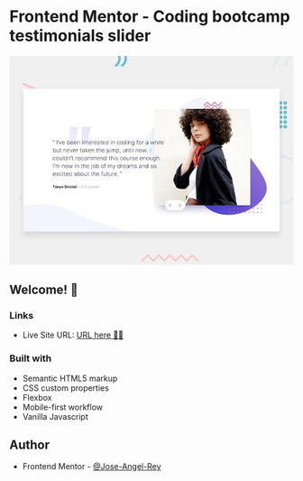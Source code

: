 # Frontend Mentor - Coding bootcamp testimonials slider

![Design preview for the Coding bootcamp testimonials slider coding challenge](./design/desktop-preview.jpg)

## Welcome! 👋

### Links

- Live Site URL: [URL here 🚀🚀](#)

### Built with

- Semantic HTML5 markup
- CSS custom properties
- Flexbox
- Mobile-first workflow
- Vanilla Javascript

## Author

- Frontend Mentor - [@Jose-Angel-Rey](https://www.frontendmentor.io/profile/Jose-Angel-Rey)